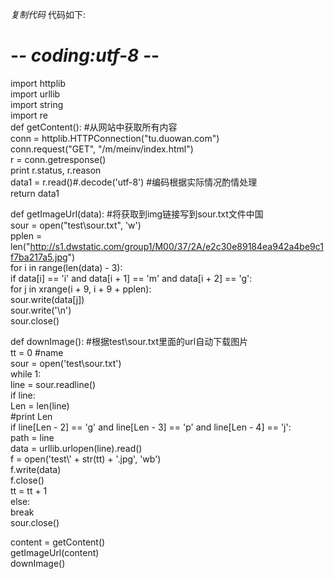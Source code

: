 _复制代码_ 代码如下:

  
# -*- coding:utf-8 -*-  
import httplib  
import urllib  
import string  
import re  
def getContent(): #从网站中获取所有内容  
conn = httplib.HTTPConnection("tu.duowan.com")  
conn.request("GET", "/m/meinv/index.html")  
r = conn.getresponse()  
print r.status, r.reason  
data1 = r.read()#.decode('utf-8') #编码根据实际情况酌情处理  
return data1

def getImageUrl(data): #将获取到img链接写到sour.txt文件中国  
sour = open("test\\sour.txt", 'w')  
pplen =
len("http://s1.dwstatic.com/group1/M00/37/2A/e2c30e89184ea942a4be9c1f7ba217a5.jpg")  
for i in range(len(data) - 3):  
if data[i] == 'i' and data[i + 1] == 'm' and data[i + 2] == 'g':  
for j in xrange(i + 9, i + 9 + pplen):  
sour.write(data[j])  
sour.write('\n')  
sour.close()

  
def downImage(): #根据test\\sour.txt里面的url自动下载图片  
tt = 0 #name  
sour = open('test\\sour.txt')  
while 1:  
line = sour.readline()  
if line:  
Len = len(line)  
#print Len  
if line[Len - 2] == 'g' and line[Len - 3] == 'p' and line[Len - 4] == 'j':  
path = line  
data = urllib.urlopen(line).read()  
f = open('test\\' + str(tt) + '.jpg', 'wb')  
f.write(data)  
f.close()  
tt = tt + 1  
else:  
break  
sour.close()

content = getContent()  
getImageUrl(content)  
downImage()  

